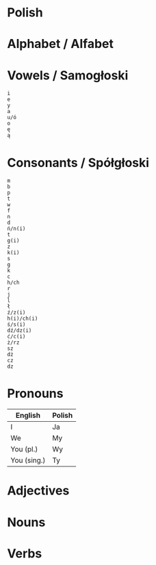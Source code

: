 
# Polish

# Alphabet / Alfabet

# Vowels / Samogłoski

```
i
e
y
a
u/ó
o
ę
ą
```

# Consonants / Spółgłoski

```
m
b
p
t
w
f
n
d
ń/n(i)
t
g(i)
z
k(i)
s
g
k
c
h/ch
r
j
l
ł
ź/z(i)
h(i)/ch(i)
ś/s(i)
dź/dz(i)
ć/c(i)
ż/rz
sz
dż
cz
dz
```

# Pronouns


| English     | Polish |
| --------    | ------ |
| I           | Ja     |
| We          | My     |
| You (pl.)   | Wy     |
| You (sing.) | Ty     |

# Adjectives

# Nouns

# Verbs
